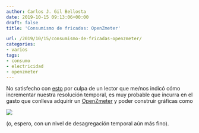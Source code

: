 ```yaml
---
author: Carlos J. Gil Bellosta
date: 2019-10-15 09:13:06+00:00
draft: false
title: 'Consumismo de fricadas: OpenZmeter'

url: /2019/10/15/consumismo-de-fricadas-openzmeter/
categories:
- varios
tags:
- consumo
- electricidad
- openzmeter
---
```


No satisfecho con [esto](https://www.datanalytics.com/2019/09/18/mi-consumo-de-electricidad-hora-a-hora/) por culpa de un lector que me/nos indicó cómo incrementar nuestra resolución temporal, es muy probable que incurra en el gasto que conlleva adquirir un [OpenZmeter](https://openzmeter.com/) y poder construir gráficas como

![](/wp-uploads/2019/10/heatmap_v2-1024x432.png#center)

(o, espero, con un nivel de desagregación temporal aún más fino).